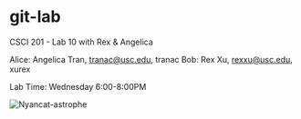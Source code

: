 git-lab
=======

CSCI 201 - Lab 10 with Rex &amp; Angelica

Alice:	Angelica Tran,	tranac@usc.edu, tranac
Bob:	Rex Xu,			rexxu@usc.edu,	xurex

Lab Time:	Wednesday 6:00-8:00PM

![Nyancat-astrophe](octodex.github.com/images/nyantocat.gif)

